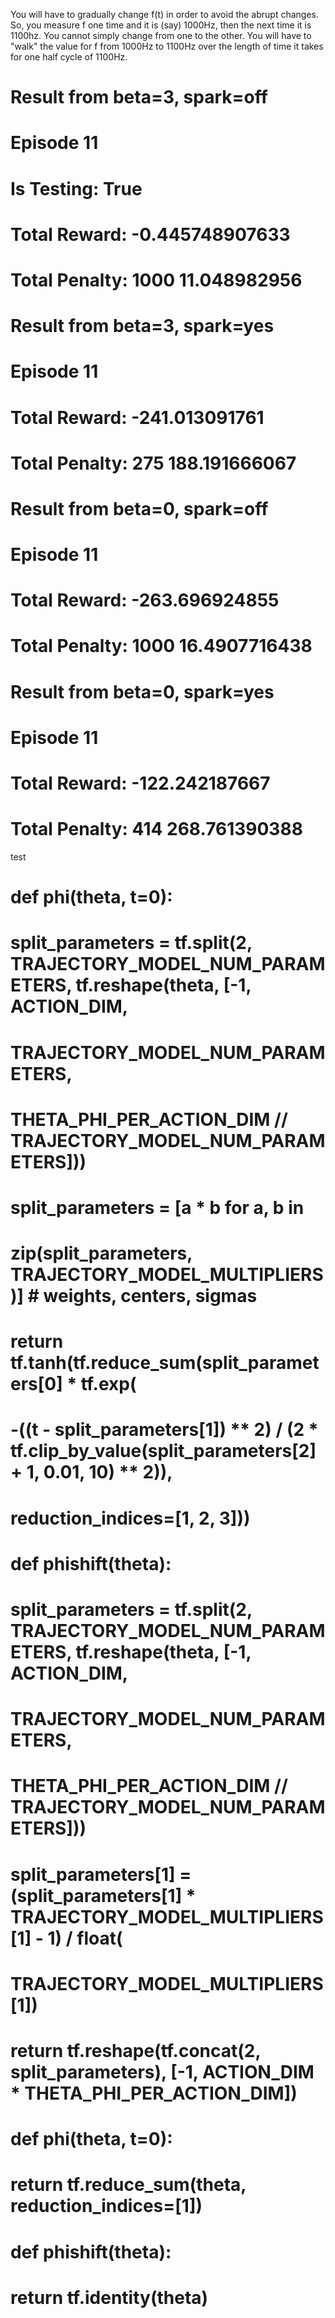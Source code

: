 You will have to gradually change f(t) in order to avoid the abrupt changes. So, you measure f one time and it is (say) 1000Hz, then the next time it is 1100hz. You cannot simply change from one to the other. You will have to "walk" the value for f from 1000Hz to 1100Hz over the length of time it takes for one half cycle of 1100Hz.



# Result from beta=3, spark=off
# Episode 11
# Is Testing: True
# Total Reward:  -0.445748907633
# Total Penalty:  1000 11.048982956

# Result from beta=3, spark=yes
# Episode 11
# Total Reward:  -241.013091761
# Total Penalty:  275 188.191666067

# Result from beta=0, spark=off
# Episode 11
# Total Reward:  -263.696924855
# Total Penalty:  1000 16.4907716438

# Result from beta=0, spark=yes
# Episode 11
# Total Reward:  -122.242187667
# Total Penalty:  414 268.761390388

test


# def phi(theta, t=0):
#     split_parameters = tf.split(2, TRAJECTORY_MODEL_NUM_PARAMETERS, tf.reshape(theta, [-1, ACTION_DIM,
#                                                                                        TRAJECTORY_MODEL_NUM_PARAMETERS,
#                                                                                        THETA_PHI_PER_ACTION_DIM // TRAJECTORY_MODEL_NUM_PARAMETERS]))
#     split_parameters = [a * b for a, b in
#                         zip(split_parameters, TRAJECTORY_MODEL_MULTIPLIERS)]  # weights, centers, sigmas
#     return tf.tanh(tf.reduce_sum(split_parameters[0] * tf.exp(
#         -((t - split_parameters[1]) ** 2) / (2 * tf.clip_by_value(split_parameters[2] + 1, 0.01, 10) ** 2)),
#                                  reduction_indices=[1, 2, 3]))
#
# def phishift(theta):
#     split_parameters = tf.split(2, TRAJECTORY_MODEL_NUM_PARAMETERS, tf.reshape(theta, [-1, ACTION_DIM,
#                                                                                        TRAJECTORY_MODEL_NUM_PARAMETERS,
#                                                                                        THETA_PHI_PER_ACTION_DIM // TRAJECTORY_MODEL_NUM_PARAMETERS]))
#     split_parameters[1] = (split_parameters[1] * TRAJECTORY_MODEL_MULTIPLIERS[1] - 1) / float(
#         TRAJECTORY_MODEL_MULTIPLIERS[1])
#     return tf.reshape(tf.concat(2, split_parameters), [-1, ACTION_DIM * THETA_PHI_PER_ACTION_DIM])



# def phi(theta, t=0):
#     return tf.reduce_sum(theta, reduction_indices=[1])
#
#
# def phishift(theta):
#     return tf.identity(theta)

 